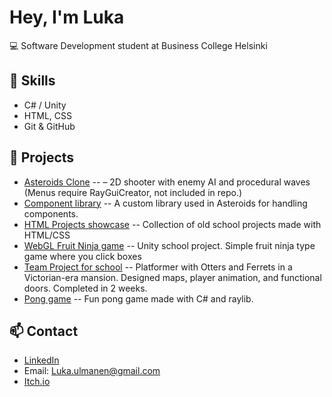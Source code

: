 # Hey, I'm Luka 

💻 Software Development student at Business College Helsinki

## 🔨 Skills
- C# / Unity
- HTML, CSS
- Git & GitHub

## 🚀 Projects
- [Asteroids Clone](https://github.com/Lurppino/OOP---programming/tree/main/Csharp%20-%20dotNEt/ASTEROIDS)
  --  – 2D shooter with enemy AI and procedural waves (Menus require RayGuiCreator, not included in repo.)
- [Component library](https://github.com/Lurppino/OOP---programming/tree/main/Csharp%20-%20dotNEt/Komponentti%20kirjasto/LukaLib)
  -- A custom library used in Asteroids for handling components.
- [HTML Projects showcase](https://public.bc.fi/s2300936/HTML%20O)
  -- Collection of old school projects made with HTML/CSS
- [WebGL Fruit Ninja game](https://public.bc.fi/s2300936/Create%20with%20Code/prototype%205/Build)
  -- Unity school project. Simple fruit ninja type game where you click boxes
- [Team Project for school](https://public.bc.fi/s2300936/Rapid%20Proto%20Projektit/Proto%201/Ferret%20Proto%201%20valmis)
  -- Platformer with Otters and Ferrets in a Victorian-era mansion. Designed maps, player animation, and functional doors. Completed in 2 weeks.
- [Pong game](https://lurppino.itch.io/pong)
  -- Fun pong game made with C# and raylib.

## 📫 Contact
- [LinkedIn](https://www.linkedin.com/in/lukaulmanen) 
- Email: Luka.ulmanen@gmail.com
- [Itch.io](https://lurppino.itch.io)
